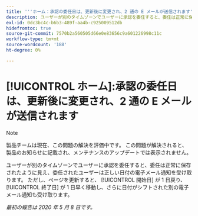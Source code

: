 ```yaml
---
title: '''ホーム：承認の委任日は、更新後に変更され、2 通の E メールが送信されます'
description: ユーザーが別のタイムゾーンでユーザーに承認を委任すると、委任は正常に保存されたように見え、委任されたユーザーは正しい日付の電子メール通知を受け取ります。 ただし、ページを更新すると、開始日が 1 日戻り、終了日が 1 日進んだのに加え、日付がシフトした別の電子メール通知も受け取ります。
exl-id: 0dc3bc4c-b6b3-489f-aa4b-c925009512db
hidefromtoc: true
source-git-commit: 7570b2a560505d66e0e83656c9a601226998c11c
workflow-type: tm+mt
source-wordcount: '188'
ht-degree: 0%

---
```


# [!UICONTROL ホーム]:承認の委任日は、更新後に変更され、2 通の E メールが送信されます

>[!NOTE]
>
>製品チームは現在、この問題の解決を評価中です。 この問題が解決されると、製品のお知らせに記載され、メンテナンスのアップデートでは表示されません。

ユーザーが別のタイムゾーンでユーザーに承認を委任すると、委任は正常に保存されたように見え、委任されたユーザーは正しい日付の電子メール通知を受け取ります。 ただし、ページを更新すると、 [!UICONTROL 開始日] が 1 日戻り、 [!UICONTROL 終了日] が 1 日早く移動し、さらに日付がシフトされた別の電子メール通知も受け取ります。


_最初の報告は 2020 年 5 月 8 日です。_
